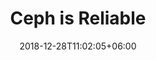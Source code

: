 ---
title: "Ceph is Reliable"
date: 2018-12-28T11:02:05+06:00
icon: "fas fa-tools" # fontawesome icon : https://fontawesome.com/icons
description: ""
# type dont remove or customize
type : "docs"
---